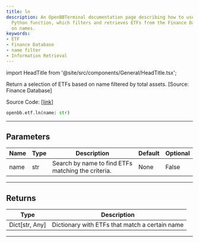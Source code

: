 ```yaml
---
title: ln
description: An OpenBBTerminal documentation page describing how to use the openbb.etf.ln
  Python function, which filters and retrieves ETFs from the Finance Database based
  on names.
keywords:
- ETF
- Finance Database
- name filter
- Information Retrieval
---
```


import HeadTitle from '@site/src/components/General/HeadTitle.tsx';

<HeadTitle title="etf.ln - Reference | OpenBB SDK Docs" />

Return a selection of ETFs based on name filtered by total assets. [Source: Finance Database]

Source Code: [[link](https://github.com/OpenBB-finance/OpenBB/tree/main/openbb_terminal/etf/financedatabase_model.py#L15)]

```python
openbb.etf.ln(name: str)
```

---

## Parameters

| Name | Type | Description | Default | Optional |
| ---- | ---- | ----------- | ------- | -------- |
| name | str | Search by name to find ETFs matching the criteria. | None | False |


---

## Returns

| Type | Description |
| ---- | ----------- |
| Dict[str, Any] | Dictionary with ETFs that match a certain name |
---
